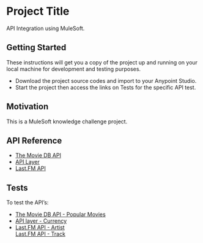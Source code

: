 # Project Title

API Integration using MuleSoft. 

## Getting Started

These instructions will get you a copy of the project up and running on your local machine for development and testing purposes. 

* Download the project source codes and import to your Anypoint Studio.
* Start the project then access the links on Tests for the specific API test. 

## Motivation

This is a MuleSoft knowledge challenge project.

## API Reference

* [The Movie DB API](https://www.themoviedb.org/documentation/api)
* [API Layer](https://currencylayer.com/documentation)
* [Last.FM API](http://www.last.fm/api/intro)

## Tests

To test the API’s:
* [The Movie DB API - Popular Movies](http://localhost:8081/themoviedb-api)
* [API layer - Currency](http://localhost:8081/apilayer?start_date=2005-01-01&end_date=2010-01-01)
* [Last.FM API - Artist](http://localhost:8081/last.fm-api?artist=cher)  
  [Last.FM API - Track](http://localhost:8081/last.fm-api?artist=cher&track=believe)
